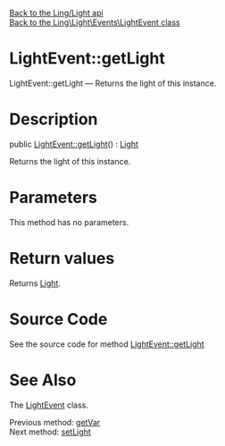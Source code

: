 [Back to the Ling/Light api](https://github.com/lingtalfi/Light/blob/master/doc/api/Ling/Light.md)<br>
[Back to the Ling\Light\Events\LightEvent class](https://github.com/lingtalfi/Light/blob/master/doc/api/Ling/Light/Events/LightEvent.md)


LightEvent::getLight
================



LightEvent::getLight — Returns the light of this instance.




Description
================


public [LightEvent::getLight](https://github.com/lingtalfi/Light/blob/master/doc/api/Ling/Light/Events/LightEvent/getLight.md)() : [Light](https://github.com/lingtalfi/Light/blob/master/doc/api/Ling/Light/Core/Light.md)




Returns the light of this instance.




Parameters
================

This method has no parameters.


Return values
================

Returns [Light](https://github.com/lingtalfi/Light/blob/master/doc/api/Ling/Light/Core/Light.md).








Source Code
===========
See the source code for method [LightEvent::getLight](https://github.com/lingtalfi/Light/blob/master/Events/LightEvent.php#L95-L98)


See Also
================

The [LightEvent](https://github.com/lingtalfi/Light/blob/master/doc/api/Ling/Light/Events/LightEvent.md) class.

Previous method: [getVar](https://github.com/lingtalfi/Light/blob/master/doc/api/Ling/Light/Events/LightEvent/getVar.md)<br>Next method: [setLight](https://github.com/lingtalfi/Light/blob/master/doc/api/Ling/Light/Events/LightEvent/setLight.md)<br>

